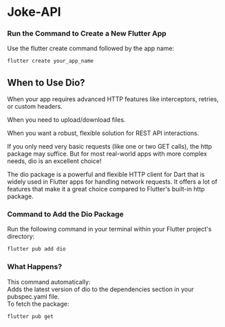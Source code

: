 # Joke-API

### Run the Command to Create a New Flutter App   
Use the flutter create command followed by the app name:
```bash
flutter create your_app_name
```

## When to Use Dio?
When your app requires advanced HTTP features like interceptors, retries, or custom headers.    

When you need to upload/download files.      

When you want a robust, flexible solution for REST API interactions.     

If you only need very basic requests (like one or two GET calls), the http package may suffice. But for most real-world apps with more complex needs, dio is an excellent choice!      

The dio package is a powerful and flexible HTTP client for Dart that is widely used in Flutter apps for handling network requests. It offers a lot of features that make it a great choice compared to Flutter's built-in http package.     

### Command to Add the Dio Package     

Run the following command in your terminal within your Flutter project's directory:  
```bash
flutter pub add dio
```

### What Happens?
This command automatically:   
Adds the latest version of dio to the dependencies section in your pubspec.yaml file.    
To fetch the package:     
```bash
flutter pub get
```
